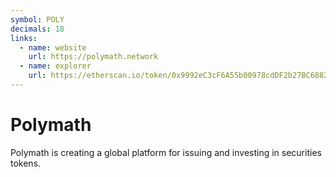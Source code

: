 ```yaml
---
symbol: POLY
decimals: 18
links:
  - name: website
    url: https://polymath.network
  - name: explorer
    url: https://etherscan.io/token/0x9992eC3cF6A55b00978cdDF2b27BC6882d88D1eC
---
```


# Polymath

Polymath is creating a global platform for issuing and investing in securities tokens.
